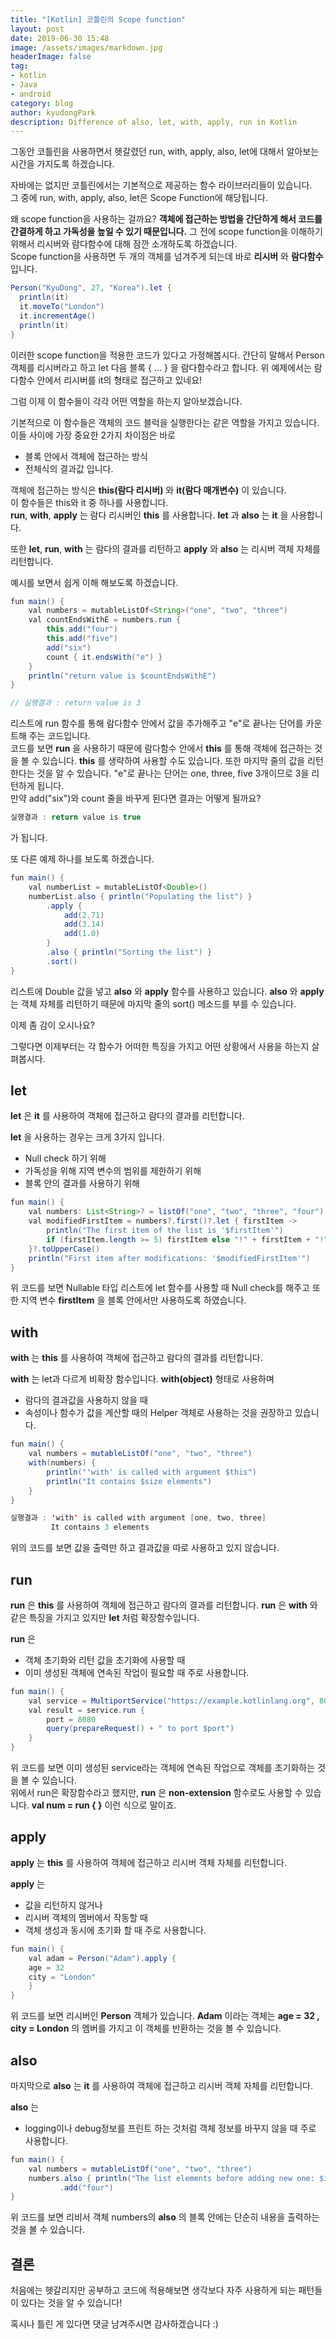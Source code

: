 ```yaml
---
title: "[Kotlin] 코틀린의 Scope function"
layout: post
date: 2019-06-30 15:48
image: /assets/images/markdown.jpg
headerImage: false
tag:
- kotlin
- Java
- android
category: blog
author: kyudongPark
description: Difference of also, let, with, apply, run in Kotlin
---
```


그동안 코틀린을 사용하면서 헷갈렸던 run, with, apply, also, let에 대해서 알아보는 시간을 가지도록 하겠습니다.

자바에는 없지만 코틀린에서는 기본적으로 제공하는 함수 라이브러리들이 있습니다.  
그 중에 run, with, apply, also, let은 Scope Function에 해당됩니다.

왜 scope function을 사용하는 걸까요? **객체에 접근하는 방법을 간단하게 해서 코드를 간결하게 하고 가독성을 높일 수 있기 때문입니다.**
그 전에 scope function을 이해하기 위해서 리시버와 람다함수에 대해 잠깐 소개하도록 하겠습니다.  
Scope function을 사용하면 두 개의 객체를 넘겨주게 되는데 바로 **리시버** 와 **람다함수** 입니다.

```java
Person("KyuDong", 27, "Korea").let {
  println(it)
  it.moveTo("London")
  it.incrementAge()
  println(it)
}
```
이러한 scope function을 적용한 코드가 있다고 가정해봅시다.
간단히 말해서 Person 객체를 리시버라고 하고 let 다음 블록 { ... } 을 람다함수라고 합니다. 
위 예제에서는 람다함수 안에서 리시버를 it의 형태로 접근하고 있네요!

그럼 이제 이 함수들이 각각 어떤 역할을 하는지 알아보겠습니다.

기본적으로 이 함수들은 객체의 코드 블럭을 실행한다는 같은 역할을 가지고 있습니다. 
이들 사이에 가장 중요한 2가지 차이점은 바로
* 블록 안에서 객체에 접근하는 방식
* 전체식의 결과값
입니다.

객체에 접근하는 방식은 **this(람다 리시버)** 와 **it(람다 매개변수)** 이 있습니다.  
이 함수들은 this와 it 중 하나를 사용합니다.  
**run**, **with**, **apply** 는 람다 리시버인 **this** 를 사용합니다.
**let** 과 **also** 는 **it** 을 사용합니다.

또한 **let**, **run**, **with** 는 람다의 결과를 리턴하고 **apply** 와 **also** 는 리시버 객체 자체를 리턴합니다.

예시를 보면서 쉽게 이해 해보도록 하겠습니다.


```java
fun main() {
    val numbers = mutableListOf<String>("one", "two", "three")
    val countEndsWithE = numbers.run {
        this.add("four")
        this.add("five")
        add("six")
        count { it.endsWith("e") }
    }
    println("return value is $countEndsWithE")
}

// 실행결과 : return value is 3
```

리스트에 run 함수를 통해 람다함수 안에서 값을 추가해주고 "e"로 끝나는 단어를 카운트해 주는 코드입니다.  
코드를 보면 **run** 을 사용하기 때문에 람다함수 안에서 **this** 를 통해 객체에 접근하는 것을 볼 수 있습니다. **this** 를 생략하여 사용할 수도 있습니다. 또한 마지막 줄의 값을 리턴한다는 것을 알 수 있습니다. "e"로 끝나는 단어는 one, three, five 3개이므로 3을 리턴하게 됩니다.  
만약 add("six")와 count 줄을 바꾸게 된다면 결과는 어떻게 될까요?

```java
실행결과 : return value is true
```

가 됩니다.

또 다른 예제 하나를 보도록 하겠습니다.

```java
fun main() {
    val numberList = mutableListOf<Double>()
    numberList.also { println("Populating the list") }
        .apply {
            add(2.71)
            add(3.14)
            add(1.0)
        }
        .also { println("Sorting the list") }
        .sort()
}
```

리스트에 Double 값을 넣고 **also** 와 **apply** 함수를 사용하고 있습니다. **also** 와 **apply** 는 객체 자체를 리턴하기 때문에 
마지막 줄의 sort() 메소드를 부를 수 있습니다. 

이제 좀 감이 오시나요? 

그렇다면 이제부터는 각 함수가 어떠한 특징을 가지고 어떤 상황에서 사용을 하는지 살펴봅시다.

## let
**let** 은 **it** 를 사용하여 객체에 접근하고 람다의 결과를 리턴합니다.  

**let** 을 사용하는 경우는 크게 3가지 입니다.  
* Null check 하기 위해
* 가독성을 위해 지역 변수의 범위를 제한하기 위해
* 블록 안의 결과를 사용하기 위해 

```java
fun main() {
    val numbers: List<String>? = listOf("one", "two", "three", "four")
    val modifiedFirstItem = numbers?.first()?.let { firstItem ->
        println("The first item of the list is '$firstItem'")
        if (firstItem.length >= 5) firstItem else "!" + firstItem + "!"
    }?.toUpperCase()
    println("First item after modifications: '$modifiedFirstItem'") 
}
```

위 코드를 보면 Nullable 타입 리스트에 let 함수를 사용할 때 Null check를 해주고 또한 지역 변수 **firstItem** 을 블록 안에서만 사용하도록 하였습니다. 


## with
**with** 는 **this** 를 사용하여 객체에 접근하고 람다의 결과를 리턴합니다.

**with** 는 let과 다르게 비확장 함수입니다. **with(object)** 형태로 사용하며
* 람다의 결과값을 사용하지 않을 때
* 속성이나 함수가 값을 계산할 때의 Helper 객체로 
사용하는 것을 권장하고 있습니다. 

```java
fun main() {
    val numbers = mutableListOf("one", "two", "three")
    with(numbers) {
        println("'with' is called with argument $this")
        println("It contains $size elements")
    }
}

실행결과 : 'with' is called with argument [one, two, three]
         It contains 3 elements
```

위의 코드를 보면 값을 출력만 하고 결과값을 따로 사용하고 있지 않습니다. 

## run
**run** 은 **this** 를 사용하여 객체에 접근하고 람다의 결과를 리턴합니다. **run** 은 **with** 와 같은 특징을 가지고 있지만 **let** 처럼 확장함수입니다. 

**run** 은 
* 객체 초기화와 리턴 값을 초기화에 사용할 때
* 이미 생성된 객체에 연속된 작업이 필요할 때
주로 사용합니다.


```java
fun main() {
    val service = MultiportService("https://example.kotlinlang.org", 80)
    val result = service.run {
        port = 8080
        query(prepareRequest() + " to port $port")
    }
}
```

위 코드를 보면 이미 생성된 service라는 객체에 연속된 작업으로 객체를 초기화하는 것을 볼 수 있습니다.  
위에서 run은 확장함수라고 했지만, **run** 은 **non-extension** 함수로도 사용할 수 있습니다. **val num = run { }** 이런 식으로 말이죠.

## apply
**apply** 는 **this** 를 사용하여 객체에 접근하고 리시버 객체 자체를 리턴합니다.

**apply** 는 
* 값을 리턴하지 않거나
* 리시버 객체의 멤버에서 작동할 때 
* 객체 생성과 동시에 초기화 할 때
주로 사용합니다. 

```java
fun main() {
    val adam = Person("Adam").apply {
    age = 32
    city = "London"        
    }
}
```

위 코드를 보면 리시버인 **Person** 객체가 있습니다. **Adam** 이라는 객체는 **age = 32 , city = London** 의 멤버를 가지고 이 객체를 반환하는 것을 볼 수 있습니다.

## also
마지막으로 **also** 는 **it** 를 사용하여 객체에 접근하고 리시버 객체 자체를 리턴합니다.

**also** 는 
* logging이나 debug정보를 프린트 하는 것처럼 객체 정보를 바꾸지 않을 때 
주로 사용합니다. 

```java
fun main() {
    val numbers = mutableListOf("one", "two", "three")
    numbers.also { println("The list elements before adding new one: $it") }
           .add("four")
}
```

위 코드를 보면 리비서 객체 numbers의 **also** 의 블록 안에는 단순히 내용을 출력하는 것을 볼 수 있습니다.


## 결론
처음에는 헷갈리지만 공부하고 코드에 적용해보면 생각보다 자주 사용하게 되는 패턴들이 있다는 것을 알 수 있습니다!  

혹시나 틀린 게 있다면 댓글 남겨주시면 감사하겠습니다 :)


